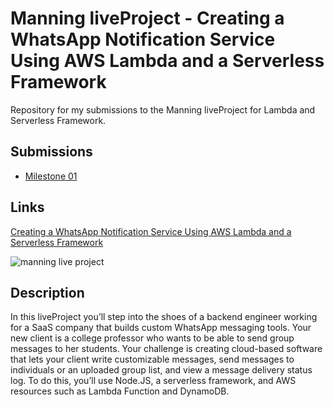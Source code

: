 # Manning liveProject - Creating a WhatsApp Notification Service Using AWS Lambda and a Serverless Framework

Repository for my submissions to the Manning liveProject for Lambda and Serverless Framework.

## Submissions

- [Milestone 01](1-setup/README.md)

## Links

[Creating a WhatsApp Notification Service Using AWS Lambda and a Serverless Framework](https://www.manning.com/liveproject/creating-a-whatsapp-notification-service-using-aws-lambda-and-a-serverless-framework)

![manning live project](https://images.manning.com/360/480/resize/liveProject/8/d47e206-c59a-41eb-83a5-16ce37061f02/CreatingaWhatsAppNotificationServiceUsingAWSLambdaandaServerlessFramework.jpg)

## Description

In this liveProject you’ll step into the shoes of a backend engineer working for a SaaS company that builds custom WhatsApp messaging tools. Your new client is a college professor who wants to be able to send group messages to her students. Your challenge is creating cloud-based software that lets your client write customizable messages, send messages to individuals or an uploaded group list, and view a message delivery status log. To do this, you’ll use Node.JS, a serverless framework, and AWS resources such as Lambda Function and DynamoDB.
